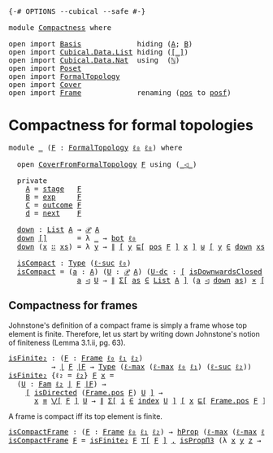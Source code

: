 <pre class="Agda"><a id="9" class="Symbol">{-#</a> <a id="13" class="Keyword">OPTIONS</a> <a id="21" class="Pragma">--cubical</a> <a id="31" class="Pragma">--safe</a> <a id="38" class="Symbol">#-}</a>

<a id="43" class="Keyword">module</a> <a id="50" href="Compactness.html" class="Module">Compactness</a> <a id="62" class="Keyword">where</a>

<a id="69" class="Keyword">open</a> <a id="74" class="Keyword">import</a> <a id="81" href="Basis.html" class="Module">Basis</a>             <a id="99" class="Keyword">hiding</a> <a id="106" class="Symbol">(</a><a id="107" href="Basis.html#2505" class="Generalizable">A</a><a id="108" class="Symbol">;</a> <a id="110" href="Basis.html#2522" class="Generalizable">B</a><a id="111" class="Symbol">)</a>
<a id="113" class="Keyword">open</a> <a id="118" class="Keyword">import</a> <a id="125" href="Cubical.Data.List.html" class="Module">Cubical.Data.List</a> <a id="143" class="Keyword">hiding</a> <a id="150" class="Symbol">(</a><a id="151" href="Cubical.Data.List.Base.html#298" class="Function Operator">[_]</a><a id="154" class="Symbol">)</a>
<a id="156" class="Keyword">open</a> <a id="161" class="Keyword">import</a> <a id="168" href="Cubical.Data.Nat.html" class="Module">Cubical.Data.Nat</a>  <a id="186" class="Keyword">using</a>  <a id="193" class="Symbol">(</a><a id="194" href="Cubical.Data.Nat.Base.html#222" class="Datatype">ℕ</a><a id="195" class="Symbol">)</a>
<a id="197" class="Keyword">open</a> <a id="202" class="Keyword">import</a> <a id="209" href="Poset.html" class="Module">Poset</a>
<a id="215" class="Keyword">open</a> <a id="220" class="Keyword">import</a> <a id="227" href="FormalTopology.html" class="Module">FormalTopology</a>
<a id="242" class="Keyword">open</a> <a id="247" class="Keyword">import</a> <a id="254" href="Cover.html" class="Module">Cover</a>
<a id="260" class="Keyword">open</a> <a id="265" class="Keyword">import</a> <a id="272" href="Frame.html" class="Module">Frame</a>             <a id="290" class="Keyword">renaming</a> <a id="299" class="Symbol">(</a><a id="300" href="Frame.html#3968" class="Function">pos</a> <a id="304" class="Symbol">to</a> <a id="pos"></a><a id="307" href="Compactness.html#307" class="Function">posf</a><a id="311" class="Symbol">)</a>
</pre>
# Compactness for formal topologies

<pre class="Agda"><a id="363" class="Keyword">module</a> <a id="370" href="Compactness.html#370" class="Module">_</a> <a id="372" class="Symbol">(</a><a id="373" href="Compactness.html#373" class="Bound">F</a> <a id="375" class="Symbol">:</a> <a id="377" href="FormalTopology.html#1345" class="Function">FormalTopology</a> <a id="392" href="Basis.html#2446" class="Generalizable">ℓ₀</a> <a id="395" href="Basis.html#2446" class="Generalizable">ℓ₀</a><a id="397" class="Symbol">)</a> <a id="399" class="Keyword">where</a>

  <a id="408" class="Keyword">open</a> <a id="413" href="Cover.html#378" class="Module">CoverFromFormalTopology</a> <a id="437" href="Compactness.html#373" class="Bound">F</a> <a id="439" class="Keyword">using</a> <a id="445" class="Symbol">(</a><a id="446" href="Cover.html#703" class="Datatype Operator">_◁_</a><a id="449" class="Symbol">)</a>

  <a id="454" class="Keyword">private</a>
    <a id="466" href="Compactness.html#466" class="Function">A</a> <a id="468" class="Symbol">=</a> <a id="470" href="FormalTopology.html#1665" class="Function">stage</a>   <a id="478" href="Compactness.html#373" class="Bound">F</a>
    <a id="484" href="Compactness.html#484" class="Function">B</a> <a id="486" class="Symbol">=</a> <a id="488" href="FormalTopology.html#1752" class="Function">exp</a>     <a id="496" href="Compactness.html#373" class="Bound">F</a>
    <a id="502" href="Compactness.html#502" class="Function">C</a> <a id="504" class="Symbol">=</a> <a id="506" href="FormalTopology.html#1852" class="Function">outcome</a> <a id="514" href="Compactness.html#373" class="Bound">F</a>
    <a id="520" href="Compactness.html#520" class="Function">d</a> <a id="522" class="Symbol">=</a> <a id="524" href="FormalTopology.html#1978" class="Function">next</a>    <a id="532" href="Compactness.html#373" class="Bound">F</a>

  <a id="537" href="Compactness.html#537" class="Function">down</a> <a id="542" class="Symbol">:</a> <a id="544" href="Agda.Builtin.List.html#148" class="Datatype">List</a> <a id="549" href="Compactness.html#466" class="Function">A</a> <a id="551" class="Symbol">→</a> <a id="553" href="Basis.html#3561" class="Function">𝒫</a> <a id="555" href="Compactness.html#466" class="Function">A</a>
  <a id="559" href="Compactness.html#537" class="Function">down</a> <a id="564" href="Agda.Builtin.List.html#185" class="InductiveConstructor">[]</a>       <a id="573" class="Symbol">=</a> <a id="575" class="Symbol">λ</a> <a id="577" href="Compactness.html#577" class="Bound">_</a> <a id="579" class="Symbol">→</a> <a id="581" href="Basis.html#2974" class="Function">bot</a> <a id="585" href="Compactness.html#392" class="Bound">ℓ₀</a>
  <a id="590" href="Compactness.html#537" class="Function">down</a> <a id="595" class="Symbol">(</a><a id="596" href="Compactness.html#596" class="Bound">x</a> <a id="598" href="Agda.Builtin.List.html#200" class="InductiveConstructor Operator">∷</a> <a id="600" href="Compactness.html#600" class="Bound">xs</a><a id="602" class="Symbol">)</a> <a id="604" class="Symbol">=</a> <a id="606" class="Symbol">λ</a> <a id="608" href="Compactness.html#608" class="Bound">y</a> <a id="610" class="Symbol">→</a> <a id="612" href="Basis.html#6486" class="Datatype Operator">∥</a> <a id="614" href="Basis.html#1591" class="Function Operator">[</a> <a id="616" href="Compactness.html#608" class="Bound">y</a> <a id="618" href="Poset.html#2551" class="Function">⊑[</a> <a id="621" href="FormalTopology.html#1525" class="Function">pos</a> <a id="625" href="Compactness.html#373" class="Bound">F</a> <a id="627" href="Poset.html#2551" class="Function">]</a> <a id="629" href="Compactness.html#596" class="Bound">x</a> <a id="631" href="Basis.html#1591" class="Function Operator">]</a> <a id="633" href="Cubical.Data.Sum.Base.html#226" class="Datatype Operator">⊎</a> <a id="635" href="Basis.html#1591" class="Function Operator">[</a> <a id="637" href="Compactness.html#608" class="Bound">y</a> <a id="639" href="Basis.html#3604" class="Function Operator">∈</a> <a id="641" href="Compactness.html#537" class="Function">down</a> <a id="646" href="Compactness.html#600" class="Bound">xs</a> <a id="649" href="Basis.html#1591" class="Function Operator">]</a> <a id="651" href="Basis.html#6486" class="Datatype Operator">∥</a> <a id="653" href="Agda.Builtin.Sigma.html#236" class="InductiveConstructor Operator">,</a> <a id="655" href="Basis.html#6573" class="Function">∥∥-prop</a> <a id="663" class="Symbol">_</a>

  <a id="668" href="Compactness.html#668" class="Function">isCompact</a> <a id="678" class="Symbol">:</a> <a id="680" href="Cubical.Core.Primitives.html#1230" class="Primitive">Type</a> <a id="685" class="Symbol">(</a><a id="686" href="Cubical.Core.Primitives.html#1174" class="Primitive">ℓ-suc</a> <a id="692" href="Compactness.html#392" class="Bound">ℓ₀</a><a id="694" class="Symbol">)</a>
  <a id="698" href="Compactness.html#668" class="Function">isCompact</a> <a id="708" class="Symbol">=</a> <a id="710" class="Symbol">(</a><a id="711" href="Compactness.html#711" class="Bound">a</a> <a id="713" class="Symbol">:</a> <a id="715" href="Compactness.html#466" class="Function">A</a><a id="716" class="Symbol">)</a> <a id="718" class="Symbol">(</a><a id="719" href="Compactness.html#719" class="Bound">U</a> <a id="721" class="Symbol">:</a> <a id="723" href="Basis.html#3561" class="Function">𝒫</a> <a id="725" href="Compactness.html#466" class="Function">A</a><a id="726" class="Symbol">)</a> <a id="728" class="Symbol">(</a><a id="729" href="Compactness.html#729" class="Bound">U-dc</a> <a id="734" class="Symbol">:</a> <a id="736" href="Basis.html#1591" class="Function Operator">[</a> <a id="738" href="Poset.html#6742" class="Function">isDownwardsClosed</a> <a id="756" class="Symbol">(</a><a id="757" href="FormalTopology.html#1525" class="Function">pos</a> <a id="761" href="Compactness.html#373" class="Bound">F</a><a id="762" class="Symbol">)</a> <a id="764" href="Compactness.html#719" class="Bound">U</a> <a id="766" href="Basis.html#1591" class="Function Operator">]</a><a id="767" class="Symbol">)</a> <a id="769" class="Symbol">→</a>
                <a id="787" href="Compactness.html#711" class="Bound">a</a> <a id="789" href="Cover.html#703" class="Datatype Operator">◁</a> <a id="791" href="Compactness.html#719" class="Bound">U</a> <a id="793" class="Symbol">→</a> <a id="795" href="Basis.html#6486" class="Datatype Operator">∥</a> <a id="797" href="Cubical.Core.Primitives.html#6302" class="Function">Σ[</a> <a id="800" href="Compactness.html#800" class="Bound">as</a> <a id="803" href="Cubical.Core.Primitives.html#6302" class="Function">∈</a> <a id="805" href="Agda.Builtin.List.html#148" class="Datatype">List</a> <a id="810" href="Compactness.html#466" class="Function">A</a> <a id="812" href="Cubical.Core.Primitives.html#6302" class="Function">]</a> <a id="814" class="Symbol">(</a><a id="815" href="Compactness.html#711" class="Bound">a</a> <a id="817" href="Cover.html#703" class="Datatype Operator">◁</a> <a id="819" href="Compactness.html#537" class="Function">down</a> <a id="824" href="Compactness.html#800" class="Bound">as</a><a id="826" class="Symbol">)</a> <a id="828" href="Cubical.Data.Sigma.Base.html#489" class="Function Operator">×</a> <a id="830" href="Basis.html#1591" class="Function Operator">[</a> <a id="832" href="Compactness.html#537" class="Function">down</a> <a id="837" href="Compactness.html#800" class="Bound">as</a> <a id="840" href="Basis.html#3992" class="Function Operator">⊆</a> <a id="842" href="Compactness.html#719" class="Bound">U</a> <a id="844" href="Basis.html#1591" class="Function Operator">]</a> <a id="846" href="Basis.html#6486" class="Datatype Operator">∥</a>
</pre>
## Compactness for frames

Johnstone's definition of a compact frame is simply a frame whose top element is
finite. Therefore, let us start by writing down Johnstone's notion of
finiteness (Lemma 3.1.ii, pg. 63).

<pre class="Agda"><a id="isFinite₂"></a><a id="1075" href="Compactness.html#1075" class="Function">isFinite₂</a> <a id="1085" class="Symbol">:</a> <a id="1087" class="Symbol">(</a><a id="1088" href="Compactness.html#1088" class="Bound">F</a> <a id="1090" class="Symbol">:</a> <a id="1092" href="Frame.html#3701" class="Function">Frame</a> <a id="1098" href="Basis.html#2446" class="Generalizable">ℓ₀</a> <a id="1101" href="Basis.html#2449" class="Generalizable">ℓ₁</a> <a id="1104" href="Basis.html#2452" class="Generalizable">ℓ₂</a><a id="1106" class="Symbol">)</a>
          <a id="1118" class="Symbol">→</a> <a id="1120" href="Frame.html#3884" class="Function Operator">∣</a> <a id="1122" href="Compactness.html#1088" class="Bound">F</a> <a id="1124" href="Frame.html#3884" class="Function Operator">∣F</a> <a id="1127" class="Symbol">→</a> <a id="1129" href="Cubical.Core.Primitives.html#1230" class="Primitive">Type</a> <a id="1134" class="Symbol">(</a><a id="1135" href="Cubical.Core.Primitives.html#1202" class="Primitive">ℓ-max</a> <a id="1141" class="Symbol">(</a><a id="1142" href="Cubical.Core.Primitives.html#1202" class="Primitive">ℓ-max</a> <a id="1148" href="Basis.html#2446" class="Generalizable">ℓ₀</a> <a id="1151" href="Basis.html#2449" class="Generalizable">ℓ₁</a><a id="1153" class="Symbol">)</a> <a id="1155" class="Symbol">(</a><a id="1156" href="Cubical.Core.Primitives.html#1174" class="Primitive">ℓ-suc</a> <a id="1162" href="Basis.html#2452" class="Generalizable">ℓ₂</a><a id="1164" class="Symbol">))</a>
<a id="1167" href="Compactness.html#1075" class="Function">isFinite₂</a> <a id="1177" class="Symbol">{</a><a id="1178" class="Argument">ℓ₂</a> <a id="1181" class="Symbol">=</a> <a id="1183" href="Compactness.html#1183" class="Bound">ℓ₂</a><a id="1185" class="Symbol">}</a> <a id="1187" href="Compactness.html#1187" class="Bound">F</a> <a id="1189" href="Compactness.html#1189" class="Bound">x</a> <a id="1191" class="Symbol">=</a>
  <a id="1195" class="Symbol">(</a><a id="1196" href="Compactness.html#1196" class="Bound">U</a> <a id="1198" class="Symbol">:</a> <a id="1200" href="Basis.html#4764" class="Function">Fam</a> <a id="1204" href="Compactness.html#1183" class="Bound">ℓ₂</a> <a id="1207" href="Frame.html#3884" class="Function Operator">∣</a> <a id="1209" href="Compactness.html#1187" class="Bound">F</a> <a id="1211" href="Frame.html#3884" class="Function Operator">∣F</a><a id="1213" class="Symbol">)</a> <a id="1215" class="Symbol">→</a>
    <a id="1221" href="Basis.html#1591" class="Function Operator">[</a> <a id="1223" href="Poset.html#7416" class="Function">isDirected</a> <a id="1234" class="Symbol">(</a><a id="1235" href="Frame.html#3968" class="Function">Frame.pos</a> <a id="1245" href="Compactness.html#1187" class="Bound">F</a><a id="1246" class="Symbol">)</a> <a id="1248" href="Compactness.html#1196" class="Bound">U</a> <a id="1250" href="Basis.html#1591" class="Function Operator">]</a> <a id="1252" class="Symbol">→</a>
      <a id="1260" href="Compactness.html#1189" class="Bound">x</a> <a id="1262" href="Agda.Builtin.Cubical.Path.html#381" class="Function Operator">≡</a> <a id="1264" href="Frame.html#4300" class="Function Operator">⋁[</a> <a id="1267" href="Compactness.html#1187" class="Bound">F</a> <a id="1269" href="Frame.html#4300" class="Function Operator">]</a> <a id="1271" href="Compactness.html#1196" class="Bound">U</a> <a id="1273" class="Symbol">→</a> <a id="1275" href="Basis.html#6486" class="Datatype Operator">∥</a> <a id="1277" href="Cubical.Core.Primitives.html#6302" class="Function">Σ[</a> <a id="1280" href="Compactness.html#1280" class="Bound">i</a> <a id="1282" href="Cubical.Core.Primitives.html#6302" class="Function">∈</a> <a id="1284" href="Basis.html#4839" class="Function">index</a> <a id="1290" href="Compactness.html#1196" class="Bound">U</a> <a id="1292" href="Cubical.Core.Primitives.html#6302" class="Function">]</a> <a id="1294" href="Basis.html#1591" class="Function Operator">[</a> <a id="1296" href="Compactness.html#1189" class="Bound">x</a> <a id="1298" href="Poset.html#2551" class="Function">⊑[</a> <a id="1301" href="Frame.html#3968" class="Function">Frame.pos</a> <a id="1311" href="Compactness.html#1187" class="Bound">F</a> <a id="1313" href="Poset.html#2551" class="Function">]</a> <a id="1315" class="Symbol">(</a><a id="1316" href="Compactness.html#1196" class="Bound">U</a> <a id="1318" href="Basis.html#4932" class="Function Operator">$</a> <a id="1320" href="Compactness.html#1280" class="Bound">i</a><a id="1321" class="Symbol">)</a> <a id="1323" href="Basis.html#1591" class="Function Operator">]</a> <a id="1325" href="Basis.html#6486" class="Datatype Operator">∥</a>
</pre>
A frame is compact iff its top element is finite.

<pre class="Agda"><a id="isCompactFrame"></a><a id="1391" href="Compactness.html#1391" class="Function">isCompactFrame</a> <a id="1406" class="Symbol">:</a> <a id="1408" class="Symbol">(</a><a id="1409" href="Compactness.html#1409" class="Bound">F</a> <a id="1411" class="Symbol">:</a> <a id="1413" href="Frame.html#3701" class="Function">Frame</a> <a id="1419" href="Basis.html#2446" class="Generalizable">ℓ₀</a> <a id="1422" href="Basis.html#2449" class="Generalizable">ℓ₁</a> <a id="1425" href="Basis.html#2452" class="Generalizable">ℓ₂</a><a id="1427" class="Symbol">)</a> <a id="1429" class="Symbol">→</a> <a id="1431" href="Cubical.Foundations.HLevels.html#1500" class="Function">hProp</a> <a id="1437" class="Symbol">(</a><a id="1438" href="Cubical.Core.Primitives.html#1202" class="Primitive">ℓ-max</a> <a id="1444" class="Symbol">(</a><a id="1445" href="Cubical.Core.Primitives.html#1202" class="Primitive">ℓ-max</a> <a id="1451" href="Basis.html#2446" class="Generalizable">ℓ₀</a> <a id="1454" href="Basis.html#2449" class="Generalizable">ℓ₁</a><a id="1456" class="Symbol">)</a> <a id="1458" class="Symbol">(</a><a id="1459" href="Cubical.Core.Primitives.html#1174" class="Primitive">ℓ-suc</a> <a id="1465" href="Basis.html#2452" class="Generalizable">ℓ₂</a><a id="1467" class="Symbol">))</a>
<a id="1470" href="Compactness.html#1391" class="Function">isCompactFrame</a> <a id="1485" href="Compactness.html#1485" class="Bound">F</a> <a id="1487" class="Symbol">=</a> <a id="1489" href="Compactness.html#1075" class="Function">isFinite₂</a> <a id="1499" href="Compactness.html#1485" class="Bound">F</a> <a id="1501" href="Frame.html#4098" class="Function Operator">⊤[</a> <a id="1504" href="Compactness.html#1485" class="Bound">F</a> <a id="1506" href="Frame.html#4098" class="Function Operator">]</a> <a id="1508" href="Agda.Builtin.Sigma.html#236" class="InductiveConstructor Operator">,</a> <a id="1510" href="Cubical.Foundations.HLevels.html#14990" class="Function">isPropΠ3</a> <a id="1519" class="Symbol">(λ</a> <a id="1522" href="Compactness.html#1522" class="Bound">x</a> <a id="1524" href="Compactness.html#1524" class="Bound">y</a> <a id="1526" href="Compactness.html#1526" class="Bound">z</a> <a id="1528" class="Symbol">→</a> <a id="1530" href="Basis.html#6573" class="Function">∥∥-prop</a> <a id="1538" class="Symbol">_)</a>
</pre>